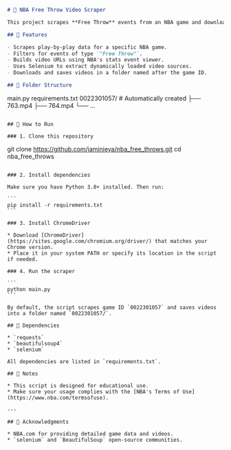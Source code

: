 ```markdown
# 🏀 NBA Free Throw Video Scraper

This project scrapes **Free Throw** events from an NBA game and downloads their associated videos from the NBA.com stats website.

## 📌 Features

- Scrapes play-by-play data for a specific NBA game.
- Filters for events of type `"Free Throw"`.
- Builds video URLs using NBA's stats event viewer.
- Uses Selenium to extract dynamically loaded video sources.
- Downloads and saves videos in a folder named after the game ID.

## 📂 Folder Structure

```
main.py
requirements.txt
0022301057/                  # Automatically created
├── 763.mp4
├── 764.mp4
└── ...
```

## 🚀 How to Run

### 1. Clone this repository

```
git clone https://github.com/jaminieya/nba_free_throws.git
cd nba_free_throws
````

### 2. Install dependencies

Make sure you have Python 3.8+ installed. Then run:

```
pip install -r requirements.txt
```

### 3. Install ChromeDriver

* Download [ChromeDriver](https://sites.google.com/chromium.org/driver/) that matches your Chrome version.
* Place it in your system PATH or specify its location in the script if needed.

### 4. Run the scraper

```
python main.py
```

By default, the script scrapes game ID `0022301057` and saves videos into a folder named `0022301057/`.

## 🧰 Dependencies

* `requests`
* `beautifulsoup4`
* `selenium`

All dependencies are listed in `requirements.txt`.

## 📌 Notes

* This script is designed for educational use.
* Make sure your usage complies with the [NBA's Terms of Use](https://www.nba.com/termsofuse).

---

## 🙌 Acknowledgments

* NBA.com for providing detailed game data and videos.
* `selenium` and `BeautifulSoup` open-source communities.

````

